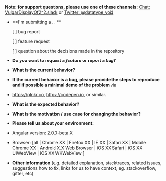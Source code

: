 **Note: for support questions, please use one of these channels:** [Chat: VulgarDisplayOf2^2.slack](http://www.davidniciforovic.com/wp-login.php?action=slack-invitation) or [Twitter: @datatype_void](https://twitter.com/datatype_void)

- **I'm submitting a ... **

  [ ] bug report

  [ ] feature request

  [ ] question about the decisions made in the repository

- **Do you want to request a _feature_ or report a _bug_?**
- **What is the current behavior?**
- **If the current behavior is a bug, please provide the steps to reproduce and if possible a minimal demo of the problem** via
- <https://plnkr.co>, <https://codepen.io>, or similar.
- **What is the expected behavior?**
- **What is the motivation / use case for changing the behavior?**
- **Please tell us about your environment:**
- Angular version: 2.0.0-beta.X
- Browser: [all | Chrome XX | Firefox XX | IE XX | Safari XX | Mobile Chrome XX | Android X.X Web Browser | iOS XX Safari | iOS XX UIWebView | iOS XX WKWebView ]
- **Other information** (e.g. detailed explanation, stacktraces, related issues, suggestions how to fix, links for us to have context, eg. stackoverflow, gitter, etc)
